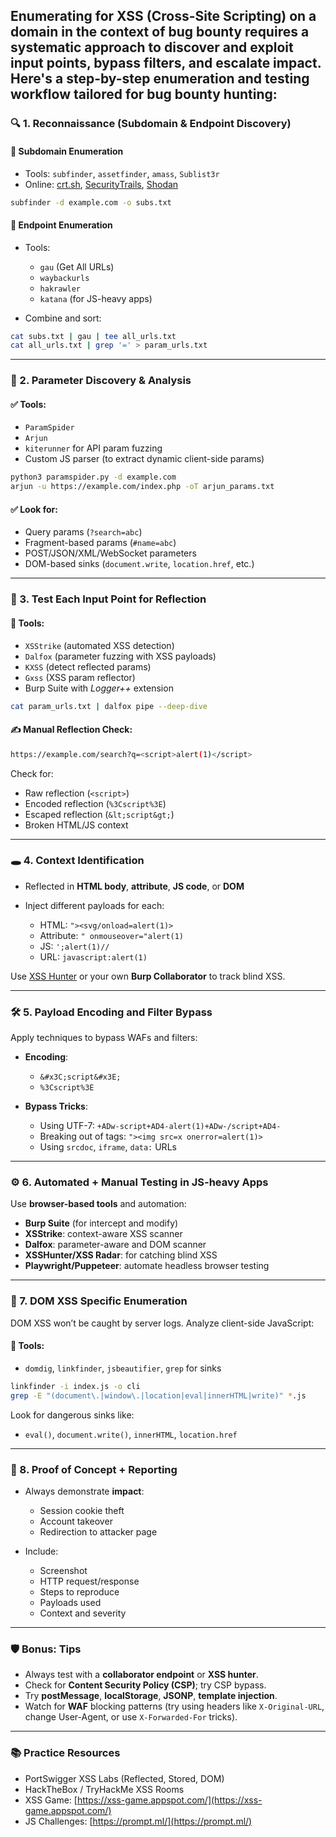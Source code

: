## Enumerating for **XSS (Cross-Site Scripting)** on a domain in the context of **bug bounty** requires a systematic approach to discover and exploit input points, bypass filters, and escalate impact. Here's a **step-by-step enumeration and testing workflow** tailored for bug bounty hunting:




### 🔍 1. **Reconnaissance (Subdomain & Endpoint Discovery)**

#### 📌 Subdomain Enumeration

* Tools: `subfinder`, `assetfinder`, `amass`, `Sublist3r`
* Online: [crt.sh](https://crt.sh), [SecurityTrails](https://securitytrails.com), [Shodan](https://shodan.io)

```bash
subfinder -d example.com -o subs.txt
```

#### 📌 Endpoint Enumeration

* Tools:

  * `gau` (Get All URLs)
  * `waybackurls`
  * `hakrawler`
  * `katana` (for JS-heavy apps)
* Combine and sort:

```bash
cat subs.txt | gau | tee all_urls.txt
cat all_urls.txt | grep '=' > param_urls.txt
```

---

### 🔬 2. **Parameter Discovery & Analysis**

#### ✅ Tools:

* `ParamSpider`
* `Arjun`
* `kiterunner` for API param fuzzing
* Custom JS parser (to extract dynamic client-side params)

```bash
python3 paramspider.py -d example.com
arjun -u https://example.com/index.php -oT arjun_params.txt
```

#### ✅ Look for:

* Query params (`?search=abc`)
* Fragment-based params (`#name=abc`)
* POST/JSON/XML/WebSocket parameters
* DOM-based sinks (`document.write`, `location.href`, etc.)

---

### 🧪 3. **Test Each Input Point for Reflection**

#### 🔧 Tools:

* `XSStrike` (automated XSS detection)
* `Dalfox` (parameter fuzzing with XSS payloads)
* `KXSS` (detect reflected params)
* `Gxss` (XSS param reflector)
* Burp Suite with *Logger++* extension

```bash
cat param_urls.txt | dalfox pipe --deep-dive
```

#### ✍ Manual Reflection Check:

```bash
https://example.com/search?q=<script>alert(1)</script>
```

Check for:

* Raw reflection (`<script>`)
* Encoded reflection (`%3Cscript%3E`)
* Escaped reflection (`&lt;script&gt;`)
* Broken HTML/JS context

---

### 🕳️ 4. **Context Identification**

* Reflected in **HTML body**, **attribute**, **JS code**, or **DOM**
* Inject different payloads for each:

  * HTML: `"><svg/onload=alert(1)>`
  * Attribute: `" onmouseover="alert(1)`
  * JS: `';alert(1)//`
  * URL: `javascript:alert(1)`

Use [XSS Hunter](https://xsshunter.com) or your own **Burp Collaborator** to track blind XSS.

---

### 🛠️ 5. **Payload Encoding and Filter Bypass**

Apply techniques to bypass WAFs and filters:

* **Encoding**:

  * `&#x3C;script&#x3E;`
  * `%3Cscript%3E`
* **Bypass Tricks**:

  * Using UTF-7: `+ADw-script+AD4-alert(1)+ADw-/script+AD4-`
  * Breaking out of tags: `"><img src=x onerror=alert(1)>`
  * Using `srcdoc`, `iframe`, `data:` URLs

---

### ⚙️ 6. **Automated + Manual Testing in JS-heavy Apps**

Use **browser-based tools** and automation:

* **Burp Suite** (for intercept and modify)
* **XSStrike**: context-aware XSS scanner
* **Dalfox**: parameter-aware and DOM scanner
* **XSSHunter/XSS Radar**: for catching blind XSS
* **Playwright/Puppeteer**: automate headless browser testing

---

### 🧠 7. **DOM XSS Specific Enumeration**

DOM XSS won’t be caught by server logs. Analyze client-side JavaScript:

#### 🔧 Tools:

* `domdig`, `linkfinder`, `jsbeautifier`, `grep` for sinks

```bash
linkfinder -i index.js -o cli
grep -E "(document\.|window\.|location|eval|innerHTML|write)" *.js
```

Look for dangerous sinks like:

* `eval()`, `document.write()`, `innerHTML`, `location.href`

---

### 📄 8. **Proof of Concept + Reporting**

* Always demonstrate **impact**:

  * Session cookie theft
  * Account takeover
  * Redirection to attacker page
* Include:

  * Screenshot
  * HTTP request/response
  * Steps to reproduce
  * Payloads used
  * Context and severity

---

### 🛡️ Bonus: Tips

* Always test with a **collaborator endpoint** or **XSS hunter**.
* Check for **Content Security Policy (CSP)**; try CSP bypass.
* Try **postMessage**, **localStorage**, **JSONP**, **template injection**.
* Watch for **WAF** blocking patterns (try using headers like `X-Original-URL`, change User-Agent, or use `X-Forwarded-For` tricks).

---

### 📚 Practice Resources

* PortSwigger XSS Labs (Reflected, Stored, DOM)
* HackTheBox / TryHackMe XSS Rooms
* XSS Game: [https://xss-game.appspot.com/](https://xss-game.appspot.com/)
* JS Challenges: [https://prompt.ml/](https://prompt.ml/)

